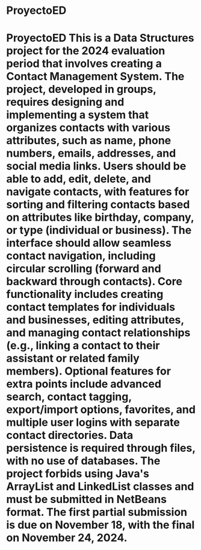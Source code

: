 # ProyectoED
 # ProyectoED  This is a Data Structures project for the 2024 evaluation period that involves creating a Contact Management System. The project, developed in groups, requires designing and implementing a system that organizes contacts with various attributes, such as name, phone numbers, emails, addresses, and social media links. Users should be able to **add, edit, delete, and navigate contacts**, with features for **sorting and filtering contacts based on attributes like birthday, company, or type** (individual or business).  The interface should allow seamless contact navigation, including circular scrolling (forward and backward through contacts). Core functionality includes creating contact templates for individuals and businesses, editing attributes, and managing contact relationships (e.g., linking a contact to their assistant or related family members). Optional features for extra points include advanced search, contact tagging, export/import options, favorites, and multiple user logins with separate contact directories.  Data persistence is required through files, with no use of databases. The project forbids using Java's ArrayList and LinkedList classes and must be submitted in NetBeans format. The first partial submission is due on November 18, with the final on November 24, 2024.
